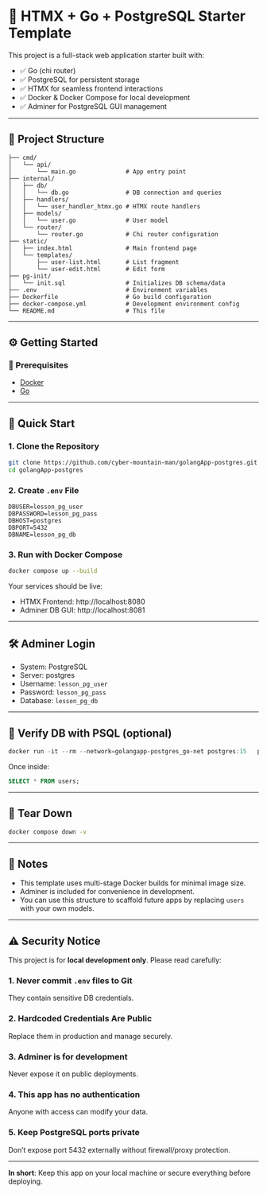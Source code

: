 
# 🚀 HTMX + Go + PostgreSQL Starter Template

This project is a full-stack web application starter built with:

- ✅ Go (chi router)
- ✅ PostgreSQL for persistent storage
- ✅ HTMX for seamless frontend interactions
- ✅ Docker & Docker Compose for local development
- ✅ Adminer for PostgreSQL GUI management

---

## 📁 Project Structure

```
├── cmd/
│   └── api/
│       └── main.go              # App entry point
├── internal/
│   ├── db/
│   │   └── db.go                # DB connection and queries
│   ├── handlers/
│   │   └── user_handler_htmx.go # HTMX route handlers
│   ├── models/
│   │   └── user.go              # User model
│   └── router/
│       └── router.go            # Chi router configuration
├── static/
│   ├── index.html               # Main frontend page
│   └── templates/
│       ├── user-list.html       # List fragment
│       └── user-edit.html       # Edit form
├── pg-init/
│   └── init.sql                 # Initializes DB schema/data
├── .env                         # Environment variables
├── Dockerfile                   # Go build configuration
├── docker-compose.yml           # Development environment config
└── README.md                    # This file
```

---

## ⚙️ Getting Started

### 🧰 Prerequisites

- [Docker](https://www.docker.com/)
- [Go](https://golang.org/)

---

## 🚀 Quick Start

### 1. Clone the Repository

```bash
git clone https://github.com/cyber-mountain-man/golangApp-postgres.git
cd golangApp-postgres
```

### 2. Create `.env` File

```env
DBUSER=lesson_pg_user
DBPASSWORD=lesson_pg_pass
DBHOST=postgres
DBPORT=5432
DBNAME=lesson_pg_db
```

### 3. Run with Docker Compose

```bash
docker compose up --build
```

Your services should be live:

- HTMX Frontend: http://localhost:8080
- Adminer DB GUI: http://localhost:8081

---

## 🛠️ Adminer Login

- System: PostgreSQL
- Server: postgres
- Username: `lesson_pg_user`
- Password: `lesson_pg_pass`
- Database: `lesson_pg_db`

---

## 🐘 Verify DB with PSQL (optional)

```powershell
docker run -it --rm --network=golangapp-postgres_go-net postgres:15   psql -h postgres -U lesson_pg_user -d lesson_pg_db
```

Once inside:

```sql
SELECT * FROM users;
```

---

## 🧼 Tear Down

```bash
docker compose down -v
```

---

## 📌 Notes

- This template uses multi-stage Docker builds for minimal image size.
- Adminer is included for convenience in development.
- You can use this structure to scaffold future apps by replacing `users` with your own models.

---

## ⚠️ Security Notice

This project is for **local development only**. Please read carefully:

### 1. Never commit `.env` files to Git
They contain sensitive DB credentials.

### 2. Hardcoded Credentials Are Public
Replace them in production and manage securely.

### 3. Adminer is for development
Never expose it on public deployments.

### 4. This app has no authentication
Anyone with access can modify your data.

### 5. Keep PostgreSQL ports private
Don’t expose port 5432 externally without firewall/proxy protection.

---

 **In short**: Keep this app on your local machine or secure everything before deploying.
